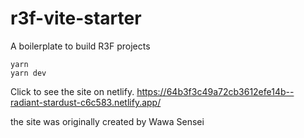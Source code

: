 # r3f-vite-starter
A boilerplate to build R3F projects

```
yarn
yarn dev
```

Click to see the site on netlify.
https://64b3f3c49a72cb3612efe14b--radiant-stardust-c6c583.netlify.app/


the site was originally created by Wawa Sensei